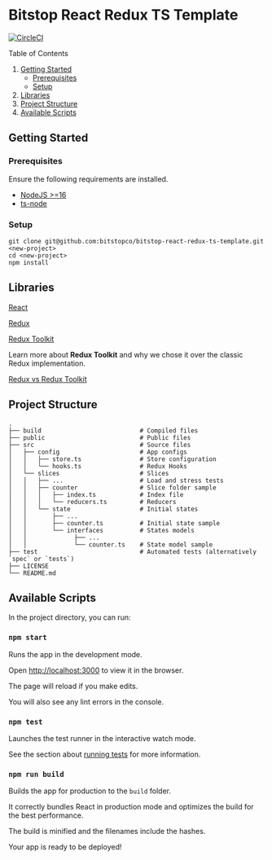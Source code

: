 
# Bitstop React Redux TS Template
[![CircleCI](https://circleci.com/gh/bitstopco/bitstop-react-redux-ts-template/tree/develop.svg?style=svg&circle-token=17a2cb6f03ae1715d1808935919baac10d99563a)](https://circleci.com/gh/bitstopco/bitstop-react-redux-ts-template/tree/develop)

Table of Contents

1. [Getting Started](./#getting-started)
	* [Prerequisites](./#prerequisites)
	* [Setup](./#setup)
2. [Libraries](./libraries)
3. [Project Structure](./project-structure)
4. [Available Scripts](./#available-scripts)

## Getting Started

### Prerequisites

Ensure the following requirements are installed.

* [NodeJS >=16](https://nodejs.org/en/)
* [ts-node](https://github.com/TypeStrong/ts-node)

### Setup

```
git clone git@github.com:bitstopco/bitstop-react-redux-ts-template.git <new-project>
cd <new-project>
npm install
```

## Libraries
[React](https://reactjs.org/)

[Redux](https://redux.js.org/)

[Redux Toolkit](https://redux-toolkit.js.org/)

Learn more about **Redux Toolkit** and why we chose it over the classic Redux implementation.

[Redux vs Redux Toolkit](https://blog.openreplay.com/redux-is-dead-long-live-redux-toolkit)

## Project Structure

    .
    ├── build                           # Compiled files
    ├── public                          # Public files
    ├── src                             # Source files
    │   ├── config                      # App configs
	│	│	├── store.ts                # Store configuration
    │   │	└── hooks.ts		        # Redux Hooks
    │   └── slices				        # Slices
    │	│	├── ...                     # Load and stress tests
    │	│	├── counter                 # Slice folder sample
    │   │   │   ├── index.ts            # Index file
    │   │   │   └── reducers.ts		    # Reducers
    │   │	└── state		            # Initial states
    │   │       ├── ...
    │   │		├── counter.ts          # Initial state sample
    │   │   	└── interfaces		    # States models
    │   │             ├── ...
    │   │             └── counter.ts    # State model sample
    ├── test                            # Automated tests (alternatively `spec` or `tests`)
    ├── LICENSE
    └── README.md
 

## Available Scripts

In the project directory, you can run:

### `npm start`


Runs the app in the development mode.<br />

Open [http://localhost:3000](http://localhost:3000) to view it in the browser.


The page will reload if you make edits.<br />

You will also see any lint errors in the console.


### `npm test`


Launches the test runner in the interactive watch mode.<br />

See the section about [running tests](https://facebook.github.io/create-react-app/docs/running-tests) for more information.


### `npm run build`


Builds the app for production to the `build` folder.<br />

It correctly bundles React in production mode and optimizes the build for the best performance.


The build is minified and the filenames include the hashes.<br />

Your app is ready to be deployed!
